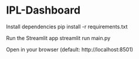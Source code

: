# IPL-Dashboard

Install dependencies
pip install -r requirements.txt

Run the Streamlit app
streamlit run main.py

Open in your browser (default: http://localhost:8501)
